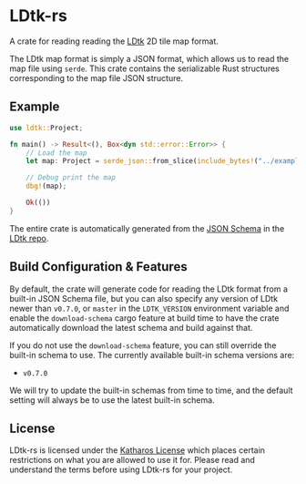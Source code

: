 # LDtk-rs

A crate for reading reading the [LDtk] 2D tile map format.

The LDtk map format is simply a JSON format, which allows us to read the map file using
`serde`. This crate contains the serializable Rust structures corresponding to the map file
JSON structure.

## Example

```rust
use ldtk::Project;

fn main() -> Result<(), Box<dyn std::error::Error>> {
    // Load the map
    let map: Project = serde_json::from_slice(include_bytes!("../examples/full-features.ldtk"))?;

    // Debug print the map
    dbg!(map);

    Ok(())
}
```

[ldtk]: https://github.com/deepnight/ldtk

The entire crate is automatically generated from the [JSON Schema](http://json-schema.org/) in the [LDtk repo](https://github.com/deepnight/ldtk/blob/master/docs/JSON_SCHEMA.json).

## Build Configuration & Features

By default, the crate will generate code for reading the LDtk format from a built-in JSON Schema file, but you can also specify any version of LDtk newer than `v0.7.0`, or `master` in the `LDTK_VERSION` environment variable and enable the `download-schema` cargo feature at build time to have the crate automatically download the latest schema and build against that.

If you do not use the `download-schema` feature, you can still override the built-in schema to use. The currently available built-in schema versions are:

- `v0.7.0`

We will try to update the built-in schemas from time to time, and the default setting will always be to use the latest built-in schema.

## License

LDtk-rs is licensed under the [Katharos License][k_license] which places certain restrictions on what you are allowed to use it for. Please read and understand the terms before using LDtk-rs for your project.

[k_license]: https://github.com/katharostech/katharos-license
